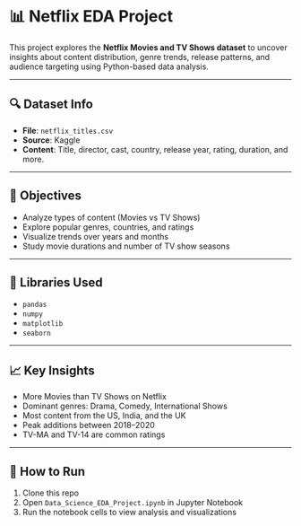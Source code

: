 
# 📊 Netflix EDA Project

This project explores the **Netflix Movies and TV Shows dataset** to uncover insights about content distribution, genre trends, release patterns, and audience targeting using Python-based data analysis.

---

## 🔍 Dataset Info

- **File**: `netflix_titles.csv`  
- **Source**: Kaggle  
- **Content**: Title, director, cast, country, release year, rating, duration, and more.

---

## 📌 Objectives

- Analyze types of content (Movies vs TV Shows)  
- Explore popular genres, countries, and ratings  
- Visualize trends over years and months  
- Study movie durations and number of TV show seasons

---

## 🧰 Libraries Used

- `pandas`  
- `numpy`  
- `matplotlib`  
- `seaborn`

---

## 📈 Key Insights

- More Movies than TV Shows on Netflix  
- Dominant genres: Drama, Comedy, International Shows  
- Most content from the US, India, and the UK  
- Peak additions between 2018–2020  
- TV-MA and TV-14 are common ratings

---

## 🚀 How to Run

1. Clone this repo  
2. Open `Data_Science_EDA_Project.ipynb` in Jupyter Notebook  
3. Run the notebook cells to view analysis and visualizations



